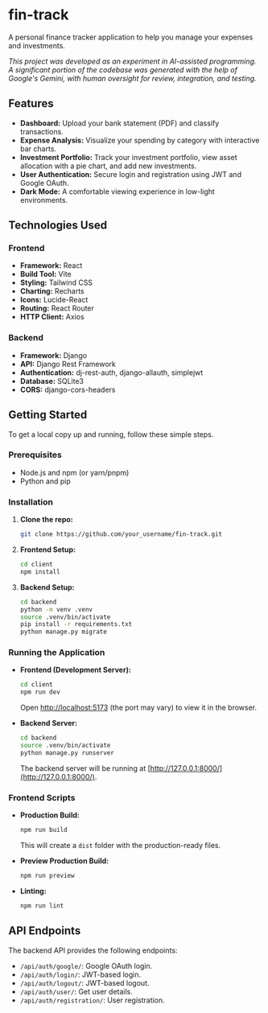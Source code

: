 # fin-track

A personal finance tracker application to help you manage your expenses and investments.

*This project was developed as an experiment in AI-assisted programming. A significant portion of the codebase was generated with the help of Google's Gemini, with human oversight for review, integration, and testing.*

## Features

*   **Dashboard:** Upload your bank statement (PDF) and classify transactions.
*   **Expense Analysis:** Visualize your spending by category with interactive bar charts.
*   **Investment Portfolio:** Track your investment portfolio, view asset allocation with a pie chart, and add new investments.
*   **User Authentication:** Secure login and registration using JWT and Google OAuth.
*   **Dark Mode:** A comfortable viewing experience in low-light environments.

## Technologies Used

### Frontend

*   **Framework:** React
*   **Build Tool:** Vite
*   **Styling:** Tailwind CSS
*   **Charting:** Recharts
*   **Icons:** Lucide-React
*   **Routing:** React Router
*   **HTTP Client:** Axios

### Backend

*   **Framework:** Django
*   **API:** Django Rest Framework
*   **Authentication:** dj-rest-auth, django-allauth, simplejwt
*   **Database:** SQLite3
*   **CORS:** django-cors-headers

## Getting Started

To get a local copy up and running, follow these simple steps.

### Prerequisites

*   Node.js and npm (or yarn/pnpm)
*   Python and pip

### Installation

1.  **Clone the repo:**
    ```sh
    git clone https://github.com/your_username/fin-track.git
    ```

2.  **Frontend Setup:**
    ```sh
    cd client
    npm install
    ```

3.  **Backend Setup:**
    ```sh
    cd backend
    python -m venv .venv
    source .venv/bin/activate
    pip install -r requirements.txt
    python manage.py migrate
    ```

### Running the Application

*   **Frontend (Development Server):**
    ```bash
    cd client
    npm run dev
    ```
    Open [http://localhost:5173](http://localhost:5173) (the port may vary) to view it in the browser.

*   **Backend Server:**
    ```bash
    cd backend
    source .venv/bin/activate
    python manage.py runserver
    ```
    The backend server will be running at [http://127.0.0.1:8000/](http://127.0.0.1:8000/).

### Frontend Scripts

*   **Production Build:**
    ```bash
    npm run build
    ```
    This will create a `dist` folder with the production-ready files.

*   **Preview Production Build:**
    ```bash
    npm run preview
    ```

*   **Linting:**
    ```bash
    npm run lint
    ```

## API Endpoints

The backend API provides the following endpoints:

*   `/api/auth/google/`: Google OAuth login.
*   `/api/auth/login/`: JWT-based login.
*   `/api/auth/logout/`: JWT-based logout.
*   `/api/auth/user/`: Get user details.
*   `/api/auth/registration/`: User registration.